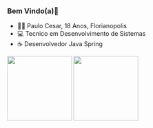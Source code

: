 ### Bem Vindo(a)👋

- 🙎‍♂️ Paulo Cesar, 18 Anos, Florianopolis
- 💻 Tecnico em Desenvolvimento de Sistemas
- ☕ Desenvolvedor Java Spring


<div align="left">
<img height="150em" src="https://github-readme-stats.vercel.app/api?username=ppaulocma&theme=gotham&show_icons=true&hide_border=true&count_private=true&include_all_commits=true"/>	
<img height="150em" src="https://github-readme-stats.vercel.app/api/top-langs/?username=ppaulocma&layout=compact&theme=gotham&count_private=true&include_all_commits=true&hide_border=true&langs_count=8)](https://github.com/ppaulocma/github-readme-stats"/>
</div>


